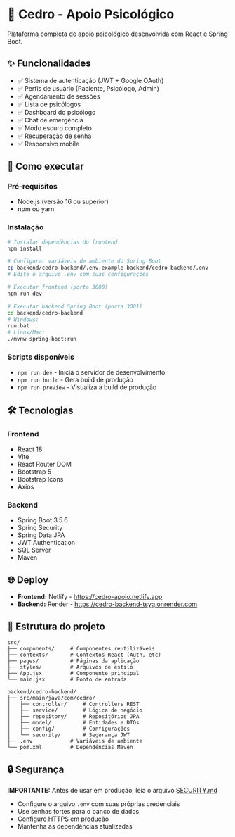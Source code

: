 # 🌳 Cedro - Apoio Psicológico

Plataforma completa de apoio psicológico desenvolvida com React e Spring Boot.

## ✨ Funcionalidades

- ✅ Sistema de autenticação (JWT + Google OAuth)
- ✅ Perfis de usuário (Paciente, Psicólogo, Admin)
- ✅ Agendamento de sessões
- ✅ Lista de psicólogos
- ✅ Dashboard do psicólogo
- ✅ Chat de emergência
- ✅ Modo escuro completo
- ✅ Recuperação de senha
- ✅ Responsivo mobile

## 🚀 Como executar

### Pré-requisitos
- Node.js (versão 16 ou superior)
- npm ou yarn

### Instalação
```bash
# Instalar dependências do frontend
npm install

# Configurar variáveis de ambiente do Spring Boot
cp backend/cedro-backend/.env.example backend/cedro-backend/.env
# Edite o arquivo .env com suas configurações

# Executar frontend (porta 3000)
npm run dev

# Executar backend Spring Boot (porta 3001)
cd backend/cedro-backend
# Windows:
run.bat
# Linux/Mac:
./mvnw spring-boot:run
```

### Scripts disponíveis
- `npm run dev` - Inicia o servidor de desenvolvimento
- `npm run build` - Gera build de produção
- `npm run preview` - Visualiza a build de produção

## 🛠️ Tecnologias

### Frontend
- React 18
- Vite
- React Router DOM
- Bootstrap 5
- Bootstrap Icons
- Axios

### Backend
- Spring Boot 3.5.6
- Spring Security
- Spring Data JPA
- JWT Authentication
- SQL Server
- Maven

## 🌐 Deploy

- **Frontend:** Netlify - https://cedro-apoio.netlify.app
- **Backend:** Render - https://cedro-backend-tsyg.onrender.com

## 📁 Estrutura do projeto
```
src/
├── components/     # Componentes reutilizáveis
├── contexts/       # Contextos React (Auth, etc)
├── pages/          # Páginas da aplicação
├── styles/         # Arquivos de estilo
├── App.jsx         # Componente principal
└── main.jsx        # Ponto de entrada

backend/cedro-backend/
├── src/main/java/com/cedro/
│   ├── controller/     # Controllers REST
│   ├── service/        # Lógica de negócio
│   ├── repository/     # Repositórios JPA
│   ├── model/          # Entidades e DTOs
│   ├── config/         # Configurações
│   └── security/       # Segurança JWT
├── .env            # Variáveis de ambiente
└── pom.xml         # Dependências Maven
```

## 🔒 Segurança

**IMPORTANTE:** Antes de usar em produção, leia o arquivo [SECURITY.md](SECURITY.md)

- Configure o arquivo `.env` com suas próprias credenciais
- Use senhas fortes para o banco de dados
- Configure HTTPS em produção
- Mantenha as dependências atualizadas